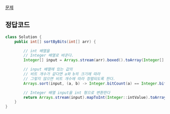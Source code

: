 [문제](https://leetcode.com/problems/sort-integers-by-the-number-of-1-bits/description/)

## 정답코드
``` java
class Solution {
    public int[] sortByBits(int[] arr) {

        // int 배열을
        // Integer 배열로 바꾼다.
        Integer[] input = Arrays.stream(arr).boxed().toArray(Integer[]::new);

        // input 배열에 있는 값의
        // 비트 개수가 같다면 a와 b의 크기에 따라
        // 그렇지 않으면 비트 개수에 따라 정렬되도록 한다.
        Arrays.sort(input, (a, b) -> Integer.bitCount(a) == Integer.bitCount(b) ? a - b : Integer.bitCount(a) - Integer.bitCount(b));

        // Integer 배열 input을 int 형으로 변환한다
        return Arrays.stream(input).mapToInt(Integer::intValue).toArray();
    }
}
```
